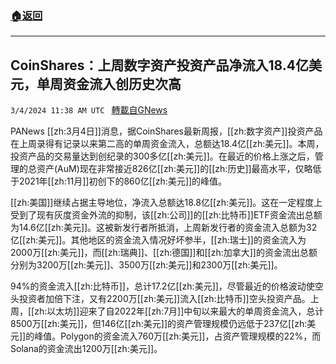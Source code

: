 ###  [:house:返回](README.md)
---


## CoinShares：上周数字资产投资产品净流入18.4亿美元，单周资金流入创历史次高
`3/4/2024 11:38 AM UTC ` [轉載自GNews](https://gnews.org/articles/2363472)

PANews [[zh:3月4日]]消息，据CoinShares最新周报，[[zh:数字资产]]投资产品在上周录得有记录以来第二高的单周资金流入，总额达18.4亿[[zh:美元]]。本周，投资产品的交易量达到创纪录的300多亿[[zh:美元]]。在最近的价格上涨之后，管理的总资产(AuM)现在非常接近826亿[[zh:美元]]的[[zh:历史]]最高水平，仅略低于2021年[[zh:11月]]初创下的860亿[[zh:美元]]的峰值。

[[zh:美国]]继续占据主导地位，净流入总额达18.8亿[[zh:美元]]。这在一定程度上受到了现有灰度资金外流的抑制，该[[zh:公司]]的[[zh:比特币]]ETF资金流出总额为14.6亿[[zh:美元]]。这被新发行者所抵消，上周新发行者的资金流入总额为32亿[[zh:美元]]。其他地区的资金流入情况好坏参半，[[zh:瑞士]]的资金流入为2000万[[zh:美元]]，而[[zh:瑞典]]、[[zh:德国]]和[[zh:加拿大]]的资金流出总额分别为3200万[[zh:美元]]、3500万[[zh:美元]]和2300万[[zh:美元]]。

94%的资金流入[[zh:比特币]]，总计17.2亿[[zh:美元]]，尽管最近的价格波动使空头投资者加倍下注，又有2200万[[zh:美元]]流入[[zh:比特币]]空头投资产品。上周，[[zh:以太坊]]迎来了自2022年[[zh:7月]]中旬以来最大的单周资金流入，总计8500万[[zh:美元]]，但146亿[[zh:美元]]的资产管理规模仍远低于237亿[[zh:美元]]的峰值。Polygon的资金流入760万[[zh:美元]]，占资产管理规模的22%，而Solana的资金流出1200万[[zh:美元]]。
